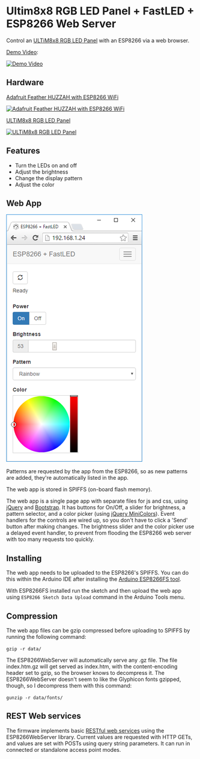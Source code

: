 Ultim8x8 RGB LED Panel + FastLED + ESP8266 Web Server
=========

Control an [ULTiM8x8 RGB LED Panel] with an ESP8266 via a web browser.

[Demo Video](https://www.youtube.com/watch?v=xigy7J_K7Aw):

[![Demo Video](http://img.youtube.com/vi/xigy7J_K7Aw/0.jpg)](http://www.youtube.com/watch?v=xigy7J_K7Aw)

Hardware
--------

[Adafruit Feather HUZZAH with ESP8266 WiFi]

[![Adafruit Feather HUZZAH with ESP8266 WiFi](https://cdn-shop.adafruit.com/310x233/2821-01.jpg)](https://www.adafruit.com/products/2821)

[ULTiM8x8 RGB LED Panel]

[![ULTiM8x8 RGB LED Panel](https://www.crowdsupply.com/img/7d3e/ultim8x8-bothboards_jpg_project-body.jpg)](https://www.crowdsupply.com/maniacal-labs-wyolum/ultim8x8)

Features
--------
* Turn the LEDs on and off
* Adjust the brightness
* Change the display pattern
* Adjust the color

Web App
--------

![Web App](webapp.png)

Patterns are requested by the app from the ESP8266, so as new patterns are added, they're automatically listed in the app.

The web app is stored in SPIFFS (on-board flash memory).

The web app is a single page app with separate files for js and css, using [jQuery](https://jquery.com) and [Bootstrap](http://getbootstrap.com).  It has buttons for On/Off, a slider for brightness, a pattern selector, and a color picker (using [jQuery MiniColors](http://labs.abeautifulsite.net/jquery-minicolors)).  Event handlers for the controls are wired up, so you don't have to click a 'Send' button after making changes.  The brightness slider and the color picker use a delayed event handler, to prevent from flooding the ESP8266 web server with too many requests too quickly.

Installing
-----------

The web app needs to be uploaded to the ESP8266's SPIFFS.  You can do this within the Arduino IDE after installing the [Arduino ESP8266FS tool](https://github.com/esp8266/Arduino/blob/master/doc/filesystem.md#uploading-files-to-file-system).

With ESP8266FS installed run the sketch and then upload the web app using `ESP8266 Sketch Data Upload` command in the Arduino Tools menu.

Compression
-----------

The web app files can be gzip compressed before uploading to SPIFFS by running the following command:

`gzip -r data/`

The ESP8266WebServer will automatically serve any .gz file.  The file index.htm.gz will get served as index.htm, with the content-encoding header set to gzip, so the browser knows to decompress it.  The ESP8266WebServer doesn't seem to like the Glyphicon fonts gzipped, though, so I decompress them with this command:

`gunzip -r data/fonts/`

REST Web services
-----------------

The firmware implements basic [RESTful web services](https://en.wikipedia.org/wiki/Representational_state_transfer) using the ESP8266WebServer library.  Current values are requested with HTTP GETs, and values are set with POSTs using query string parameters.  It can run in connected or standalone access point modes.

[ULTiM8x8 RGB LED Panel]:https://www.crowdsupply.com/maniacal-labs-wyolum/ultim8x8
[Adafruit Feather HUZZAH with ESP8266 WiFi]:https://www.adafruit.com/products/2471
